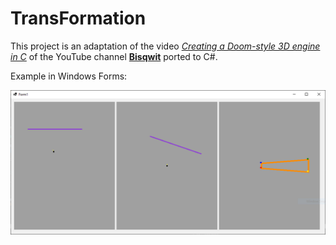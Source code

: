 # TransFormation

This project is an adaptation of the video [*Creating a Doom-style 3D engine in C*](https://www.youtube.com/watch?v=HQYsFshbkYw) of the YouTube channel [**Bisqwit**](https://www.youtube.com/@Bisqwit) ported to C#.

Example in Windows Forms:

![Screen Capture](./ScreenCapture.png)
